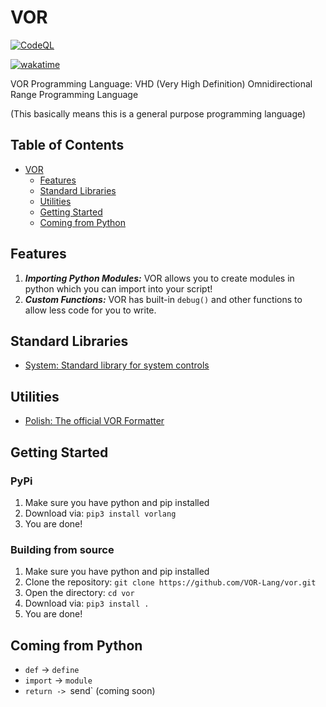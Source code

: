 # VOR
[![CodeQL](https://github.com/VOR-Lang/vor/actions/workflows/github-code-scanning/codeql/badge.svg)](https://github.com/VOR-Lang/vor/actions/workflows/github-code-scanning/codeql)

[![wakatime](https://wakatime.com/badge/github/VOR-Lang/vor.svg)](https://wakatime.com/badge/github/VOR-Lang/vor)

VOR Programming Language: VHD (Very High Definition) Omnidirectional Range Programming Language

(This basically means this is a general purpose programming language)

## Table of Contents
- [VOR](#vor)
  - [Features](#features)
  - [Standard Libraries](#standard-libraries)
  - [Utilities](#utilities)
  - [Getting Started](#getting-started)
  - [Coming from Python](#coming-from-python)

## Features

1. ***Importing Python Modules:*** VOR allows you to create modules in python which you can import into your script!
2. ***Custom Functions:*** VOR has built-in `debug()` and other functions to allow less code for you to write.

## Standard Libraries

- [System: Standard library for system controls](https://github.com/Vor-Lang/system-lib)

## Utilities

- [Polish: The official VOR Formatter](https://github.com/VOR-Lang/polish)

## Getting Started

### PyPi

1. Make sure you have python and pip installed
2. Download via: `pip3 install vorlang`
3. You are done!

### Building from source

1. Make sure you have python and pip installed
2. Clone the repository: `git clone https://github.com/VOR-Lang/vor.git`
3. Open the directory: `cd vor`
4. Download via: `pip3 install .`
5. You are done!

## Coming from Python

- `def` -> `define`
- `import` -> `module`
- `return -> `send` (coming soon)
